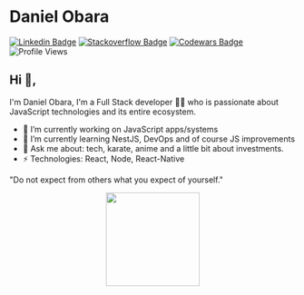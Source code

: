 # Daniel Obara
[![Linkedin Badge](https://img.shields.io/badge/-danielobara-blue?style=flat-square&logo=Linkedin&logoColor=white&link=https://www.linkedin.com/in/danielobara/)](https://www.linkedin.com/in/danielobara/)
[![Stackoverflow Badge](https://img.shields.io/badge/-Stackoverflow-4CA143?style=flat-square&logo=Stackoverflow&logoColor=white&link=https://stackoverflow.com/users/10564639/daniel-obara)](https://stackoverflow.com/users/10564639/daniel-obara)
[![Codewars Badge](https://www.codewars.com/users/TsutomuObara/badges/micro)](https://www.codewars.com/users/TsutomuObara/badges/micro)
![Profile Views](https://komarev.com/ghpvc/?username=your-github-username&color=green)

## Hi 👋, 
I'm Daniel Obara, I'm a Full Stack developer 👨‍💻 who is passionate about JavaScript technologies and its entire ecosystem. 

- 🔭 I’m currently working on JavaScript apps/systems
- 🌱 I’m currently learning NestJS, DevOps and of course JS improvements
- 💬 Ask me about: tech, karate, anime and a little bit about investments.
-  ⚡ Technologies: React, Node, React-Native

"Do not expect from others what you expect of yourself." 

<p align="center">
  <a href="https://github.com/DanielObara/github-readme-stats">
    <img
      align="center"
      height="165"
      src="https://github-readme-stats.vercel.app/api?username=DanielObara&count_private=true&show_icons=true&custom_title=Github%20Status&hide=issues&theme=radical"
    />
  </a>
</p>

